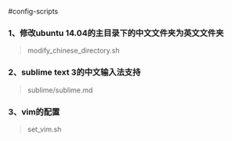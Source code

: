 #config-scripts


### 1、修改ubuntu 14.04的主目录下的中文文件夹为英文文件夹
> modify_chinese_directory.sh

### 2、sublime text 3的中文输入法支持
> sublime/sublime.md

### 3、vim的配置
> set_vim.sh